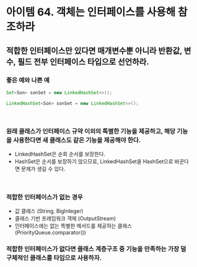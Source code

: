# 아이템 64. 객체는 인터페이스를 사용해 참조하라

## 적합한 인터페이스만 있다면 매개변수뿐 아니라 반환값, 변수, 필드 전부 인터페이스 타입으로 선언하라.


### 좋은 예와 나쁜 예
```java
Set<Son> sonSet = new LinkedHashSet<>();

LinkedHashSet<Son> sonSet = new LinkedHashSet<>();
```

<br>

### 원래 클래스가 인터페이스 규약 이외의 특별한 기능을 제공하고, 해당 기능을 사용한다면 새 클래스도 같은 기능을 제공해야 한다.
- LinkedHashSet은 순회 순서를 보장한다.
- HashSet은 순서를 보장하기 않으므로, LinkedHashSet을 HashSet으로 바꾼다면 문제가 생길 수 있다.

<br>

### 적합한 인터페이스가 없는 경우
- 값 클래스 (String, BigInteger)
- 클래스 기반 프레임워크 객체 (OutputStream)
- 인터페이스에는 없는 특별한 메서드를 제공하는 클래스 (PriorityQueue.comparator())


### 적합한 인터페이스가 없다면 클래스 계층구조 중 기능을 만족하는 가장 덜 구체적인 클래스를 타입으로 사용하자.
